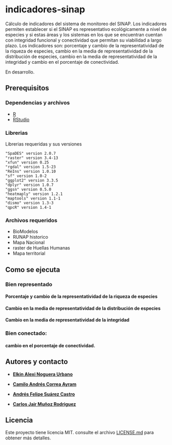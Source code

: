 # indicadores-sinap

Cálculo de indicadores del sistema de monitoreo del SINAP.  Los indicadores permiten establecer si el SINAP es representativo ecológicamente a nivel de especies y si estas áreas y los sistemas en los que se encuentran cuentan con integridad funcional y conectividad que permitan su viabilidad a largo plazo. Los indicadores son: porcentaje y cambio de la representatividad de la riqueza de especies, cambio en la media de representatividad de la distribución de especies, cambio en la media de representatividad de la integridad y cambio en el porcentaje de conectividad. 

En desarrollo.

## Prerequisitos

### Dependencias y archivos

* [R](https://cran.r-project.org/mirrors.html)
* [RStudio](https://www.rstudio.com/products/rstudio/download/#download)

### Librerias

Librerias requeridas y sus versiones

```
"SpaDES" version 2.0.7
"raster" version 3.4-13
"xfun" version 0.25
"rgdal" version 1.5-23
"ReIns" version 1.0.10
"sf" version 1.0-2
"ggplot2" version 3.3.5
"dplyr" version 1.0.7
"ggsn" version 0.5.0
"heatmaply" version 1.2.1
"maptools" version 1.1-1
"dismo" version 1.3-3
"qpcR" version 1.4-1
```

### Archivos requeridos

* BioModelos
* RUNAP historico
* Mapa Nacional
* raster de Huellas Humanas
* Mapa territorial


## Como se ejecuta

### Bien representado

#### Porcentaje y cambio de la representatividad de la riqueza de especies

#### Cambio en la media de representatividad de la distribución de especies

#### Cambio en la media de representatividad de la integridad 

### Bien conectado: 

#### cambio en el porcentaje de conectividad. 


## Autores y contacto

* **[Elkin Alexi Noguera Urbano](enoguera@humboldt.org.co)**

* **[Camilo Andrés Correa Ayram](ccorrea@humboldt.org.co)**

* **[Andrés Felipe Suárez Castro](felipesuarezca@gmail.com)** 

* **[Carlos Jair Muñoz Rodriguez](cmunoz@humboldt.org.co)**


## Licencia

Este proyecto tiene licencia MIT. consulte el archivo [LICENSE.md](LICENSE.md) para obtener más detalles.

